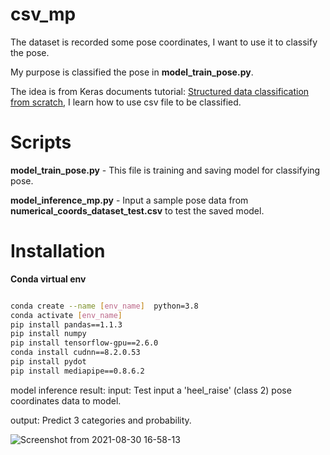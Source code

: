 # csv_mp
The dataset is recorded some pose coordinates, I want to use it to classify the pose.  

My purpose is classified the pose in **model_train_pose.py**.  

The idea is from Keras documents tutorial: [Structured data classification from scratch](https://keras.io/examples/structured_data/structured_data_classification_from_scratch/), I learn how to use csv file to be classified.  

# Scripts 

**model_train_pose.py** - This file is training and saving model for classifying pose.  

**model_inference_mp.py** - Input a sample pose data from **numerical_coords_dataset_test.csv** to test the saved model.

# Installation

**Conda virtual env**

```bash

conda create --name [env_name]  python=3.8
conda activate [env_name]
pip install pandas==1.1.3
pip install numpy
pip install tensorflow-gpu==2.6.0
conda install cudnn==8.2.0.53
pip install pydot
pip install mediapipe==0.8.6.2
```
model inference result:
input: Test input a 'heel_raise' (class 2) pose coordinates data to model.  

output: Predict 3 categories and probability.  

![Screenshot from 2021-08-30 16-58-13](https://user-images.githubusercontent.com/19554347/131315569-eecefe4d-0225-429a-9ca4-2cd14ac68d77.png)
